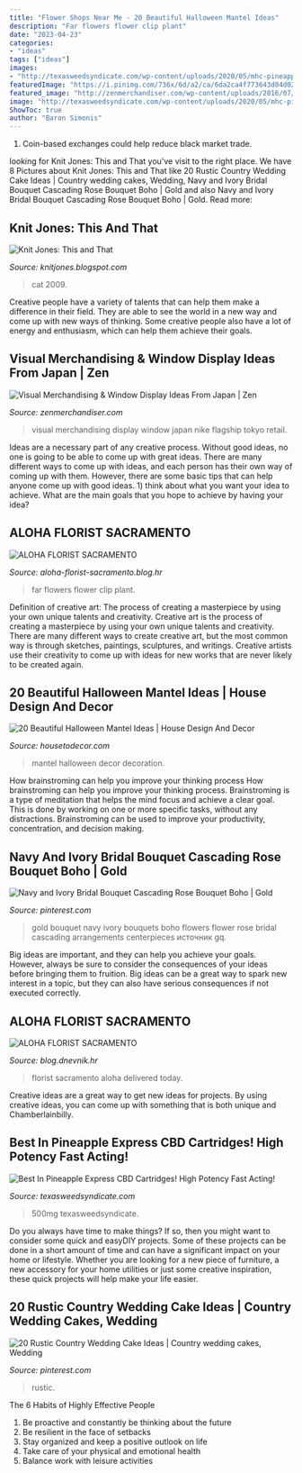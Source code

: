 ```yaml
---
title: "Flower Shops Near Me - 20 Beautiful Halloween Mantel Ideas"
description: "Far flowers flower clip plant"
date: "2023-04-23"
categories:
- "ideas"
tags: ["ideas"]
images:
- "http://texasweedsyndicate.com/wp-content/uploads/2020/05/mhc-pineapple-express-cbd-cart-500mg.jpg"
featuredImage: "https://i.pinimg.com/736x/6d/a2/ca/6da2ca4f773643d04d02ddc3dfa4437a.jpg"
featured_image: "http://zenmerchandiser.com/wp-content/uploads/2016/07/015-footware-visual-merchandising-retail-design-footware-nike-flagship-store-tokyo.jpg"
image: "http://texasweedsyndicate.com/wp-content/uploads/2020/05/mhc-pineapple-express-cbd-cart-500mg.jpg"
ShowToc: true
author: "Baron Simonis"
---
```



1. Coin-based exchanges could help reduce black market trade.

	

		
looking for Knit Jones: This and That you've visit to the right place. We have 8 Pictures about Knit Jones: This and That like 20 Rustic Country Wedding Cake Ideas | Country wedding cakes, Wedding, Navy and Ivory Bridal Bouquet Cascading Rose Bouquet Boho | Gold and also Navy and Ivory Bridal Bouquet Cascading Rose Bouquet Boho | Gold. Read more:
		
    
## Knit Jones: This And That

<img loading=lazy src="http://3.bp.blogspot.com/_X5gvFBIH7fo/Sb8D-0SCFlI/AAAAAAAABo0/52WsYm5Gavw/s320/IMG_1667.JPG" onerror="this.onerror=null;this.src='https://tse1.mm.bing.net/th?id=OIP.d__09AqZ76i6tKjnYKDbNwAAAA&amp;pid=15.1';" alt="Knit Jones: This and That">

_Source: knitjones.blogspot.com_

>cat 2009. 

	

Creative people have a variety of talents that can help them make a difference in their field. They are able to see the world in a new way and come up with new ways of thinking. Some creative people also have a lot of energy and enthusiasm, which can help them achieve their goals.

    
## Visual Merchandising &amp; Window Display Ideas From Japan | Zen

<img loading=lazy src="http://zenmerchandiser.com/wp-content/uploads/2016/07/015-footware-visual-merchandising-retail-design-footware-nike-flagship-store-tokyo.jpg" onerror="this.onerror=null;this.src='https://tse2.mm.bing.net/th?id=OIP.DQubEBDkRVLpvgFGqX3KHQHaJc&amp;pid=15.1';" alt="Visual Merchandising &amp; Window Display Ideas From Japan | Zen">

_Source: zenmerchandiser.com_

>visual merchandising display window japan nike flagship tokyo retail. 

	

Ideas are a necessary part of any creative process. Without good ideas, no one is going to be able to come up with great ideas. There are many different ways to come up with ideas, and each person has their own way of coming up with them. However, there are some basic tips that can help anyone come up with good ideas. 1) think about what you want your idea to achieve. What are the main goals that you hope to achieve by having your idea?

    
## ALOHA FLORIST SACRAMENTO

<img loading=lazy src="http://bit.ly/oJMP15" onerror="this.onerror=null;this.src='https://tse4.mm.bing.net/th?id=OIP.Nmh62_TcLCWXZNsf9Tqs3wHaFB&amp;pid=15.1';" alt="ALOHA FLORIST SACRAMENTO">

_Source: aloha-florist-sacramento.blog.hr_

>far flowers flower clip plant. 

	

Definition of creative art: The process of creating a masterpiece by using your own unique talents and creativity.
Creative art is the process of creating a masterpiece by using your own unique talents and creativity. There are many different ways to create creative art, but the most common way is through sketches, paintings, sculptures, and writings. Creative artists use their creativity to come up with ideas for new works that are never likely to be created again.

    
## 20 Beautiful Halloween Mantel Ideas | House Design And Decor

<img loading=lazy src="http://housetodecor.com/wp-content/uploads/2014/09/halloween-mantel-flower-decoration.jpg" onerror="this.onerror=null;this.src='https://tse4.mm.bing.net/th?id=OIP.sOv0b_33DVYtZ7EiltbuPAHaJ4&amp;pid=15.1';" alt="20 Beautiful Halloween Mantel Ideas | House Design And Decor">

_Source: housetodecor.com_

>mantel halloween decor decoration. 

	

How brainstroming can help you improve your thinking process
How brainstroming can help you improve your thinking process. Brainstroming is a type of meditation that helps the mind focus and achieve a clear goal. This is done by working on one or more specific tasks, without any distractions. Brainstroming can be used to improve your productivity, concentration, and decision making.

    
## Navy And Ivory Bridal Bouquet Cascading Rose Bouquet Boho | Gold

<img loading=lazy src="https://i.pinimg.com/736x/cc/e6/a5/cce6a554ececbc63d51bd9d434ec22ea.jpg" onerror="this.onerror=null;this.src='https://tse1.mm.bing.net/th?id=OIP.GpI554khd3Sm6bEm81F2UwHaJ4&amp;pid=15.1';" alt="Navy and Ivory Bridal Bouquet Cascading Rose Bouquet Boho | Gold">

_Source: pinterest.com_

>gold bouquet navy ivory bouquets boho flowers flower rose bridal cascading arrangements centerpieces источник gq. 

	

Big ideas are important, and they can help you achieve your goals. However, always be sure to consider the consequences of your ideas before bringing them to fruition. Big ideas can be a great way to spark new interest in a topic, but they can also have serious consequences if not executed correctly.

    
## ALOHA FLORIST SACRAMENTO

<img loading=lazy src="http://bit.ly/pcAu5a" onerror="this.onerror=null;this.src='https://tse2.mm.bing.net/th?id=OIP.EzBhebizNEl-U1fLw8aUOQAAAA&amp;pid=15.1';" alt="ALOHA FLORIST SACRAMENTO">

_Source: blog.dnevnik.hr_

>florist sacramento aloha delivered today. 

	

Creative ideas are a great way to get new ideas for projects. By using creative ideas, you can come up with something that is both unique and Chamberlainbilly.

    
## Best In Pineapple Express CBD Cartridges! High Potency Fast Acting!

<img loading=lazy src="http://texasweedsyndicate.com/wp-content/uploads/2020/05/mhc-pineapple-express-cbd-cart-500mg.jpg" onerror="this.onerror=null;this.src='https://tse2.mm.bing.net/th?id=OIP.nZTEBO-viHGK-lqXVn0C2QHaJf&amp;pid=15.1';" alt="Best In Pineapple Express CBD Cartridges! High Potency Fast Acting!">

_Source: texasweedsyndicate.com_

>500mg texasweedsyndicate. 

	

Do you always have time to make things? If so, then you might want to consider some quick and easyDIY projects. Some of these projects can be done in a short amount of time and can have a significant impact on your home or lifestyle. Whether you are looking for a new piece of furniture, a new accessory for your home utilities or just some creative inspiration, these quick projects will help make your life easier.

    
## 20 Rustic Country Wedding Cake Ideas | Country Wedding Cakes, Wedding

<img loading=lazy src="https://i.pinimg.com/736x/6d/a2/ca/6da2ca4f773643d04d02ddc3dfa4437a.jpg" onerror="this.onerror=null;this.src='https://tse2.mm.bing.net/th?id=OIP.K4R5ecCdzRgBr6KoMtCdygHaLH&amp;pid=15.1';" alt="20 Rustic Country Wedding Cake Ideas | Country wedding cakes, Wedding">

_Source: pinterest.com_

>rustic. 

	

The 6 Habits of Highly Effective People
1. Be proactive and constantly be thinking about the future 
2. Be resilient in the face of setbacks 
3. Stay organized and keep a positive outlook on life 
4. Take care of your physical and emotional health 
5. Balance work with leisure activities 

